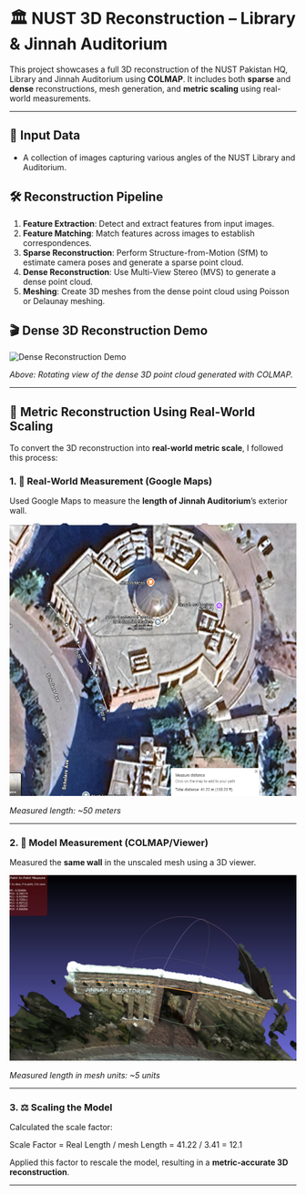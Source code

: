 # 🏛️ NUST 3D Reconstruction – Library & Jinnah Auditorium

This project showcases a full 3D reconstruction of the NUST Pakistan HQ, Library and Jinnah Auditorium using **COLMAP**. It includes both **sparse** and **dense** reconstructions, mesh generation, and **metric scaling** using real-world measurements.

---

## 📸 Input Data

- A collection of images capturing various angles of the NUST Library and Auditorium.

## 🛠️ Reconstruction Pipeline

1. **Feature Extraction**: Detect and extract features from input images.
2. **Feature Matching**: Match features across images to establish correspondences.
3. **Sparse Reconstruction**: Perform Structure-from-Motion (SfM) to estimate camera poses and generate a sparse point cloud.
4. **Dense Reconstruction**: Use Multi-View Stereo (MVS) to generate a dense point cloud.
5. **Meshing**: Create 3D meshes from the dense point cloud using Poisson or Delaunay meshing.

## 🎬 Dense 3D Reconstruction Demo

![Dense Reconstruction Demo](demo.gif)

*Above: Rotating view of the dense 3D point cloud generated with COLMAP.*

---

## 📏 Metric Reconstruction Using Real-World Scaling

To convert the 3D reconstruction into **real-world metric scale**, I followed this process:

### 1. 📐 Real-World Measurement (Google Maps)

Used Google Maps to measure the **length of Jinnah Auditorium**’s exterior wall.

![Google Maps Measurement](1.png)

*Measured length: ~50 meters*

---

### 2. 🧱 Model Measurement (COLMAP/Viewer)

Measured the **same wall** in the unscaled mesh using a 3D viewer.

![Model Measurement](2.png)

*Measured length in mesh units: ~5 units*

---

### 3. ⚖️ Scaling the Model

Calculated the scale factor:

Scale Factor = Real Length / mesh Length = 41.22 / 3.41 = 12.1

Applied this factor to rescale the model, resulting in a **metric-accurate 3D reconstruction**.

---

